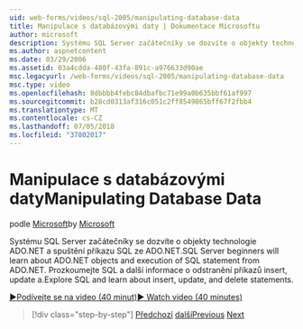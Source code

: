 ```yaml
---
uid: web-forms/videos/sql-2005/manipulating-database-data
title: Manipulace s databázovými daty | Dokumentace Microsoftu
author: microsoft
description: Systému SQL Server začátečníky se dozvíte o objekty technologie ADO.NET a spuštění příkazu SQL ze ADO.NET. Prozkoumejte SQL a zjistěte více o insert, update a delete sta...
ms.author: aspnetcontent
ms.date: 03/29/2006
ms.assetid: 03a4cdda-480f-43fa-891c-a976633d90ae
msc.legacyurl: /web-forms/videos/sql-2005/manipulating-database-data
msc.type: video
ms.openlocfilehash: 8dbbbb4febc84dbafbc71e99a0b635bbf61af997
ms.sourcegitcommit: b28cd0313af316c051c2ff8549865bff67f2fbb4
ms.translationtype: MT
ms.contentlocale: cs-CZ
ms.lasthandoff: 07/05/2018
ms.locfileid: "37802017"
---
```

<a name="manipulating-database-data"></a><span data-ttu-id="d01c0-104">Manipulace s databázovými daty</span><span class="sxs-lookup"><span data-stu-id="d01c0-104">Manipulating Database Data</span></span>
====================
<span data-ttu-id="d01c0-105">podle [Microsoft](https://github.com/microsoft)</span><span class="sxs-lookup"><span data-stu-id="d01c0-105">by [Microsoft](https://github.com/microsoft)</span></span>

<span data-ttu-id="d01c0-106">Systému SQL Server začátečníky se dozvíte o objekty technologie ADO.NET a spuštění příkazu SQL ze ADO.NET.</span><span class="sxs-lookup"><span data-stu-id="d01c0-106">SQL Server beginners will learn about ADO.NET objects and execution of SQL statement from ADO.NET.</span></span> <span data-ttu-id="d01c0-107">Prozkoumejte SQL a další informace o odstranění příkazů insert, update a.</span><span class="sxs-lookup"><span data-stu-id="d01c0-107">Explore SQL and learn about insert, update, and delete statements.</span></span>

[<span data-ttu-id="d01c0-108">&#9654;Podívejte se na video (40 minut)</span><span class="sxs-lookup"><span data-stu-id="d01c0-108">&#9654; Watch video (40 minutes)</span></span>](https://channel9.msdn.com/Blogs/ASP-NET-Site-Videos/manipulating-database-data)

> [!div class="step-by-step"]
> <span data-ttu-id="d01c0-109">[Předchozí](designing-relational-database-tables.md)
> [další](more-structured-query-language.md)</span><span class="sxs-lookup"><span data-stu-id="d01c0-109">[Previous](designing-relational-database-tables.md)
[Next](more-structured-query-language.md)</span></span>

